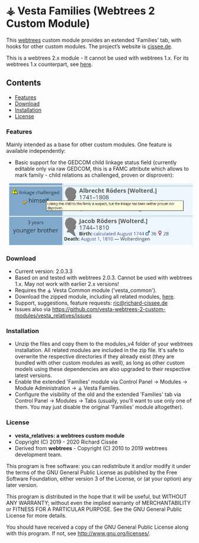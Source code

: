
# ⚶ Vesta Families (Webtrees 2 Custom Module)

This [webtrees](https://www.webtrees.net/) custom module provides an extended 'Families' tab, with hooks for other custom modules.
The project’s website is [cissee.de](https://cissee.de).

This is a webtrees 2.x module - It cannot be used with webtrees 1.x. For its webtrees 1.x counterpart, see [here](https://github.com/ric2016/relatives_with_hooks).

## Contents

* [Features](#features)
* [Download](#download)
* [Installation](#installation)
* [License](#license)

### Features<a name="features"/>

Mainly intended as a base for other custom modules. One feature is available independently:

* Basic support for the GEDCOM child linkage status field (currently editable only via raw GEDCOM, this is a FAMC attribute which allows to mark family - child relations as challenged, proven or disproven):

![Screenshot](linkage.png)

### Download<a name="download"/>

* Current version: 2.0.3.3
* Based on and tested with webtrees 2.0.3. Cannot be used with webtrees 1.x. May not work with earlier 2.x versions!
* Requires the ⚶ Vesta Common module ('vesta_common').
* Download the zipped module, including all related modules, [here](https://cissee.de/vesta.latest.zip).
* Support, suggestions, feature requests: <ric@richard-cissee.de>
* Issues also via <https://github.com/vesta-webtrees-2-custom-modules/vesta_relatives/issues>

### Installation<a name="installation"/>

* Unzip the files and copy them to the modules_v4 folder of your webtrees installation. All related modules are included in the zip file. It's safe to overwrite the respective directories if they already exist (they are bundled with other custom modules as well), as long as other custom models using these dependencies are also upgraded to their respective latest versions.
* Enable the extended 'Families' module via Control Panel -> Modules -> Module Administration -> ⚶ Vesta Families.
* Configure the visibility of the old and the extended 'Families' tab via Control Panel -> Modules -> Tabs (usually, you'll want to use only one of them. You may just disable the original 'Families' module altogether).

### License<a name="license"/>

* **vesta_relatives: a webtrees custom module**
* Copyright (C) 2019 - 2020 Richard Cissée
* Derived from **webtrees** - Copyright (C) 2010 to 2019 webtrees development team.

This program is free software: you can redistribute it and/or modify
it under the terms of the GNU General Public License as published by
the Free Software Foundation, either version 3 of the License, or
(at your option) any later version.

This program is distributed in the hope that it will be useful,
but WITHOUT ANY WARRANTY; without even the implied warranty of
MERCHANTABILITY or FITNESS FOR A PARTICULAR PURPOSE. See the
GNU General Public License for more details.

You should have received a copy of the GNU General Public License
along with this program. If not, see <http://www.gnu.org/licenses/>.
